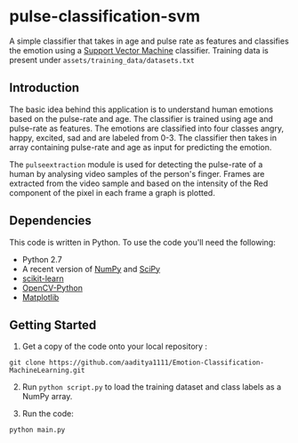 pulse-classification-svm
========================
A simple classifier that takes in age and pulse rate as features and classifies the emotion using a [Support Vector Machine](https://en.wikipedia.org/wiki/Support_vector_machine) classifier. Training data is present under ```assets/training_data/datasets.txt```

Introduction
-------
The basic idea behind this application is to understand human emotions based on the pulse-rate and age. The classifier is trained using age and pulse-rate as features. The emotions are classified into four classes angry, happy, excited, sad and are labeled from 0-3. The classifier then takes in array containing pulse-rate and age as input for predicting the emotion.

The ```pulseextraction``` module is used for detecting the pulse-rate of a human by analysing video samples of the person's finger. Frames are extracted from the video sample and based on the intensity of the Red component of the pixel in each frame a graph is plotted.

Dependencies
--------
This code is written in Python. To use the code you'll need the following:

* Python 2.7
* A recent version of [NumPy](http://www.numpy.org/) and [SciPy](http://www.scipy.org/)
* [scikit-learn](http://scikit-learn.org/stable/index.html)
* [OpenCV-Python](http://opencv.org/)
* [Matplotlib](http://matplotlib.org/)

Getting Started
-------
1. Get a copy of the code onto your local repository :

  ```git clone https://github.com/aaditya1111/Emotion-Classification-MachineLearning.git```

2. Run ```python script.py``` to load the training dataset and class labels as a NumPy array.

3. Run the code:

  ```python main.py```

